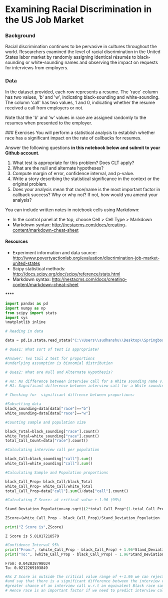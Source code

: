 
# Examining Racial Discrimination in the US Job Market

### Background
Racial discrimination continues to be pervasive in cultures throughout the world. Researchers examined the level of racial discrimination in the United States labor market by randomly assigning identical résumés to black-sounding or white-sounding names and observing the impact on requests for interviews from employers.

### Data
In the dataset provided, each row represents a resume. The 'race' column has two values, 'b' and 'w', indicating black-sounding and white-sounding. The column 'call' has two values, 1 and 0, indicating whether the resume received a call from employers or not.

Note that the 'b' and 'w' values in race are assigned randomly to the resumes when presented to the employer.

<div class="span5 alert alert-info">
### Exercises
You will perform a statistical analysis to establish whether race has a significant impact on the rate of callbacks for resumes.

Answer the following questions **in this notebook below and submit to your Github account**. 

   1. What test is appropriate for this problem? Does CLT apply?
   2. What are the null and alternate hypotheses?
   3. Compute margin of error, confidence interval, and p-value.
   4. Write a story describing the statistical significance in the context or the original problem.
   5. Does your analysis mean that race/name is the most important factor in callback success? Why or why not? If not, how would you amend your analysis?

You can include written notes in notebook cells using Markdown: 
   - In the control panel at the top, choose Cell > Cell Type > Markdown
   - Markdown syntax: http://nestacms.com/docs/creating-content/markdown-cheat-sheet


#### Resources
+ Experiment information and data source: http://www.povertyactionlab.org/evaluation/discrimination-job-market-united-states
+ Scipy statistical methods: http://docs.scipy.org/doc/scipy/reference/stats.html 
+ Markdown syntax: http://nestacms.com/docs/creating-content/markdown-cheat-sheet
</div>
****


```python
import pandas as pd
import numpy as np
from scipy import stats
import sys
%matplotlib inline
```


```python
# Reading in data

data = pd.io.stata.read_stata("C:\\Users\\sudhanshu\\Desktop\\Springboard\\Inferential Statistics\\Excercise2\\data\\us_job_market_discrimination.dta")

```


```python
# Ques1: What sort of test is appropriate?

#Answer: Two tail Z test for proportions
#underlying assumption is bionomial distribution
```


```python
# Ques2: What are Null and Alternate Hypothesis?

# Ho: No difference between interview call for a White sounding name v.s a Black sounding name
# H1: Significant difference between interview call for a White sounding name v.s a Black sounding name

```


```python
# Checking for  significant diffrence between proportions:

#Subsetting data
black_sounding=data[data["race"]=="b"]
white_sounding=data[data["race"]=="w"]

```


```python
#Counting sample and population size

black_Total=black_sounding["race"].count()
white_Total=white_sounding["race"].count()
total_Call_Count=data["race"].count()

```


```python
#Calculating interview call per population

black_Call=black_sounding["call"].sum()
white_Call=white_sounding["call"].sum()

```


```python
#Calculating Sample and Population proportions

black_Call_Prop= black_Call/black_Total
white_Call_Prop= white_Call/white_Total
total_Call_Prop=data["call"].sum()/data["call"].count()

```


```python
#Calculating Z Score: at critical value +-1.96 (95%)

Stand_Deviation_Population=np.sqrt((2*total_Call_Prop*(1-total_Call_Prop))/total_Call_Count) #as Sample size is same for both populations

ZScore=(white_Call_Prop - black_Call_Prop)/Stand_Deviation_Population

print("Z Score is",ZScore)

```

    Z Score is 5.81017218579
    


```python
#Confidence Interval 95%
print("From:", (white_Call_Prop - black_Call_Prop) + 1.96*Stand_Deviation_Population)
print("To:", (white_Call_Prop - black_Call_Prop) - 1.96*Stand_Deviation_Population)
```

    From: 0.042838798034
    To: 0.0212269103849
    


```python
#As Z Score is outside the critical value range of +-1.96 we can reject the NULL Hypothesis 
#and say that there is a significant difference between the interview call w.r.t race. White race sample has a 
#greater chance of an interview call w.r.t an equivalent Black race sample
# Hence race is an important factor if we need to predict interview call
```
